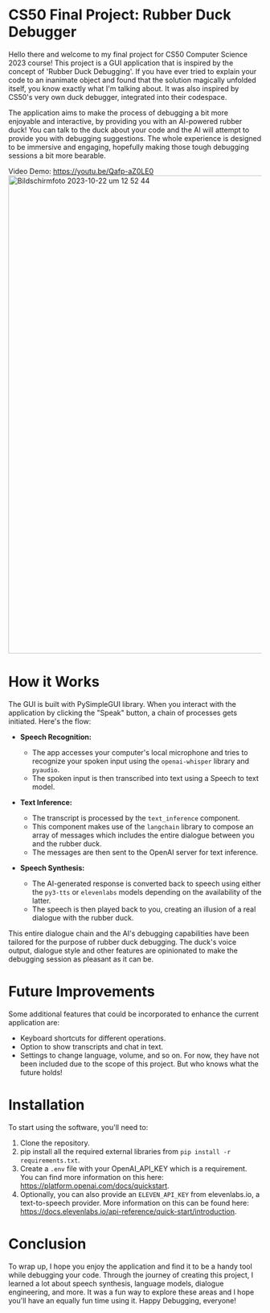 # CS50 Final Project: Rubber Duck Debugger

Hello there and welcome to my final project for CS50 Computer Science 2023 course! This project is a GUI application that is inspired by the concept of 'Rubber Duck Debugging'. If you have ever tried to explain your code to an inanimate object and found that the solution magically unfolded itself, you know exactly what I'm talking about. It was also inspired by CS50's very own duck debugger, integrated into their codespace. 

The application aims to make the process of debugging a bit more enjoyable and interactive, by providing you with an AI-powered rubber duck! You can talk to the duck about your code and the AI will attempt to provide you with debugging suggestions. The whole experience is designed to be immersive and engaging, hopefully making those tough debugging sessions a bit more bearable.

Video Demo: https://youtu.be/Qafp-aZ0LE0
<img width="949" alt="Bildschirmfoto 2023-10-22 um 12 52 44" src="https://github.com/oscaem/debug50/assets/48035650/3e038ac3-3539-4604-b7f8-1240e1e623d7">


# How it Works
The GUI is built with PySimpleGUI library. When you interact with the application by clicking the "Speak" button, a chain of processes gets initiated. Here's the flow:

- **Speech Recognition:**
  - The app accesses your computer's local microphone and tries to recognize your spoken input using the `openai-whisper` library and `pyaudio`.
  - The spoken input is then transcribed into text using a Speech to text model.

- **Text Inference:**
  - The transcript is processed by the `text_inference` component.
  - This component makes use of the `langchain` library to compose an array of messages which includes the entire dialogue between you and the rubber duck.
  - The messages are then sent to the OpenAI server for text inference.

- **Speech Synthesis:**
  - The AI-generated response is converted back to speech using either the `py3-tts` or `elevenlabs` models depending on the availability of the latter.
  - The speech is then played back to you, creating an illusion of a real dialogue with the rubber duck.

This entire dialogue chain and the AI's debugging capabilities have been tailored for the purpose of rubber duck debugging. The duck's voice output, dialogue style and other features are opinionated to make the debugging session as pleasant as it can be.

# Future Improvements
Some additional features that could be incorporated to enhance the current application are:
- Keyboard shortcuts for different operations.
- Option to show transcripts and chat in text.
- Settings to change language, volume, and so on. 
For now, they have not been included due to the scope of this project. But who knows what the future holds!

# Installation
To start using the software, you'll need to:

1. Clone the repository.
2. pip install all the required external libraries from `pip install -r requirements.txt`.
3. Create a `.env` file with your OpenAI_API_KEY which is a requirement. You can find more information on this here: https://platform.openai.com/docs/quickstart.
4. Optionally, you can also provide an `ELEVEN_API_KEY` from elevenlabs.io, a text-to-speech provider. More information on this can be found here: https://docs.elevenlabs.io/api-reference/quick-start/introduction.

# Conclusion
To wrap up, I hope you enjoy the application and find it to be a handy tool while debugging your code. Through the journey of creating this project, I learned a lot about speech synthesis, language models, dialogue engineering, and more. It was a fun way to explore these areas and I hope you'll have an equally fun time using it. Happy Debugging, everyone!
